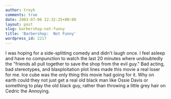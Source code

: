 ```yaml
---
author: troyh
comments: true
date: 2003-07-06 22:32:25+00:00
layout: post
slug: barbershop-not-funny
title: 'Barbershop:  Not Funny'
wordpress_id: 2217
---
```


I was hoping for a side-splitting comedy and didn't laugh once.  I feel asleep and have no compunction to watch the last 20 minutes where undoubtedly the "friends all pull together to save the shop from the evil guy."  Bad acting, bad stereotypes, and blaxploitation plot lines made this movie a real loser for me.  Ice cube was the only thing this movie had going for it.  Why on earth could they not just get a real old black man like Ossie Davis or something to play the old black guy, rather than throwing a little grey hair on Cedric the Annoying.
